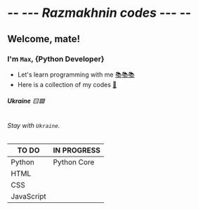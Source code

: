 #  --  --- ***Razmakhnin codes*** ---  --
## Welcome, mate!
### I'm `Max`, {Python Developer}
*  Let's learn programming with me [:books:](https://github.com/Razmakhninoff)[:books:](https://github.com/Razmakhninoff)[:books:](https://github.com/Razmakhninoff)
*  Here is a collection of my codes [:bookmark_tabs:](https://github.com/Razmakhninoff/Razmakhnin_Codes)

###### **Ukraine** :yellow_square::blue_square:
###### Stay with `Ukraine`.

 |   **TO DO**      |   **IN PROGRESS**  |
 | ---------------- | ------------------ |
 |   Python         | Python Core        |
 |   HTML           |                    |
 |   CSS            |                    |
 |   JavaScript     |                    |
